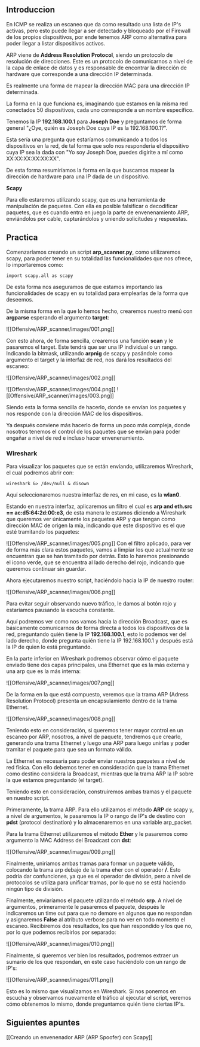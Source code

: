 ## Introduccion

En ICMP se realiza un escaneo que da como resultado una lista de IP's activas, pero esto puede llegar a ser detectado y bloqueado por el Firewall de los propios dispositivos, por ende tenemos ARP como alternativa para poder llegar a listar dispositivos activos. 

ARP viene de **Address Resolution Protocol**, siendo un protocolo de resolución de direcciones. Este es un protocolo de comunicarnos a nivel de la capa de enlace de datos y es responsable de encontrar la dirección de hardware que corresponde a una dirección IP determinada. 

Es realmente una forma de mapear la dirección MAC para una dirección IP determinada.

La forma en la que funciona es, imaginando que estamos en la misma red conectados 50 dispositivos, cada uno corresponde a un nombre específico. 

Tenemos la IP **192.168.100.1** para **Joseph Doe** y preguntamos de forma general "¿Oye, quién es Joseph Doe cuya IP es la 192.168.100.1?". 

Esta sería una pregunta que estaríamos comunicando a todos los dispositivos en la red, de tal forma que solo nos respondería el dispositivo cuya IP sea la dada con "Yo soy Joseph Doe, puedes digirite a mí como XX:XX:XX:XX:XX:XX". 

De esta forma resumiríamos la forma en la que buscamos mapear la dirección de hardware para una IP dada de un dispositivo.

**Scapy**

Para ello estaremos utilizando scapy, que es una herramienta de manipulación de paquetes. Con ella es posible falsificar o decodificar paquetes, que es cuando entra en juego la parte de envenenamiento ARP, enviándolos por cable, capturándolos y uniendo solicitudes y respuestas.
## **Practica**

Comenzaríamos creando un script **arp_scanner.py**, como utilizaremos scapy, para poder tener en su totalidad las funcionalidades que nos ofrece, lo importaremos como:

```python3
import scapy.all as scapy
```

De esta forma nos aseguramos de que estamos importando las funcionalidades de scapy en su totalidad para emplearlas de la forma que deseemos. 

De la misma forma en la que lo hemos hecho, crearemos nuestro menú con **argparse** esperando el argumento **target**:

![[Offensive/ARP_scanner/images/001.png]]

Con esto ahora, de forma sencilla, crearemos una función **scan** y le pasaremos el target. Este tendrá que ser una IP individual o un rango. Indicando la bitmask, utilizando **arpnig** de scapy y pasándole como argumento el target y la interfaz de red, nos dará los resultados del escaneo:

![[Offensive/ARP_scanner/images/002.png]]

![[Offensive/ARP_scanner/images/004.png]]
![[Offensive/ARP_scanner/images/003.png]]

Siendo esta la forma sencilla de hacerlo, donde se envían los paquetes y nos responde con la dirección MAC de los dispositivos. 

Ya después conviene más hacerlo de forma un poco más compleja, donde nosotros tenemos el control de los paquetes que se envían para poder engañar a nivel de red e incluso hacer envenenamiento.

### Wireshark

Para visualizar los paquetes que se están enviando, utilizaremos Wireshark, el cual podremos abrir con:

```shell
wireshark &> /dev/null & disown
```

Aquí seleccionaremos nuestra interfaz de res, en mi caso, es la **wlan0**. 

Estando en nuestra interfaz, aplicaremos un filtro el cual es **arp and eth.src == ac:d5:64:2d:00:e3**, de esta manera le estamos diciendo a Wireshark que queremos ver únicamente los paquetes ARP y que tengan como dirección MAC de origen la mía, indicando que este dispositivo es el que esté tramitando los paquetes:

![[Offensive/ARP_scanner/images/005.png]]
Con el filtro aplicado, para ver de forma más clara estos paquetes, vamos a limpiar los que actualmente se encuentran que se han tramitado por detrás. Esto lo haremos presionando el icono verde, que se encuentra al lado derecho del rojo, indicando que queremos continuar sin guardar. 

Ahora ejecutaremos nuestro script, haciéndolo hacia la IP de nuestro router:

![[Offensive/ARP_scanner/images/006.png]]

Para evitar seguir observando nuevo tráfico, le damos al botón rojo y estaríamos pausando la escucha constante. 

Aquí podremos ver como nos vamos hacia la dirección Broadcast, que es básicamente comunicarnos de forma directa a todos los dispositivos de la red, preguntando quién tiene la IP **192.168.100.1**, esto lo podemos ver del lado derecho, donde pregunta quién tiene la IP 192.168.100.1 y después está la IP de quien lo está preguntando.

En la parte inferior en Wireshark podremos observar cómo el paquete enviado tiene dos capas principales, una Ethernet que es la más externa y una arp que es la más interna:

![[Offensive/ARP_scanner/images/007.png]]

De la forma en la que está compuesto, veremos que la trama ARP (Adress Resolution Protocol) presenta un encapsulamiento dentro de la trama Ethernet.

![[Offensive/ARP_scanner/images/008.png]]

Teniendo esto en consideración, si queremos tener mayor control en un escaneo por ARP, nosotros, a nivel de paquete, tendremos que crearlo, generando una trama Ethernet y luego una ARP para luego unirlas y poder tramitar el paquete para que sea un formato válido. 

La Ethernet es necesaria para poder enviar nuestros paquetes a nivel de red física. Con ello debemos tener en consideración que la trama Ethernet como destino considera la Broadcast, mientras que la trama ARP la IP sobre la que estamos preguntando (el target). 

Teniendo esto en consideración, construiremos ambas tramas y el paquete en nuestro script. 

Primeramente, la trama ARP. Para ello utilizamos el método **ARP** de scapy y, a nivel de argumentos, le pasaremos la IP o rango de IP's de destino con **pdst** (protocol destination) y lo almacenaremos en una variable arp_packet. 

Para la trama Ethernet utilizaremos el método **Ether** y le pasaremos como argumento la MAC Address del Broadcast con **dst**:

![[Offensive/ARP_scanner/images/009.png]]

Finalmente, uniríamos ambas tramas para formar un paquete válido, colocando la trama arp debajo de la trama eher con el operador **/**. Esto podría dar confunciones, ya que es el operador de división, pero a nivel de protocolos se utiliza para unificar tramas, por lo que no se está haciendo ningún tipo de división. 

Finalmente, enviaríamos el paquete utilizando el método **srp**. A nivel de argumentos, primeramente le pasaremos el paquete, después le indicaremos un time out para que no demore en algunos que no respondan y asignaremos **False** al atributo verbose para no ver en todo momento el escaneo. Recibiremos dos resultados, los que han respondido y los que no, por lo que podemos recibirlos por separado:

![[Offensive/ARP_scanner/images/010.png]]

Finalmente, si queremos ver bien los resultados, podremos extraer un sumario de los que respondan, en este caso haciéndolo con un rango de IP's:

![[Offensive/ARP_scanner/images/011.png]]

Esto es lo mismo que visualizamos en Wireshark. Si nos ponemos en escucha y observamos nuevamente el tráfico al ejecutar el script, veremos cómo obtenemos lo mismo, donde preguntamos quién tiene ciertas IP's.

## Siguientes apuntes

[[Creando un envenenador ARP (ARP Spoofer) con Scapy]]